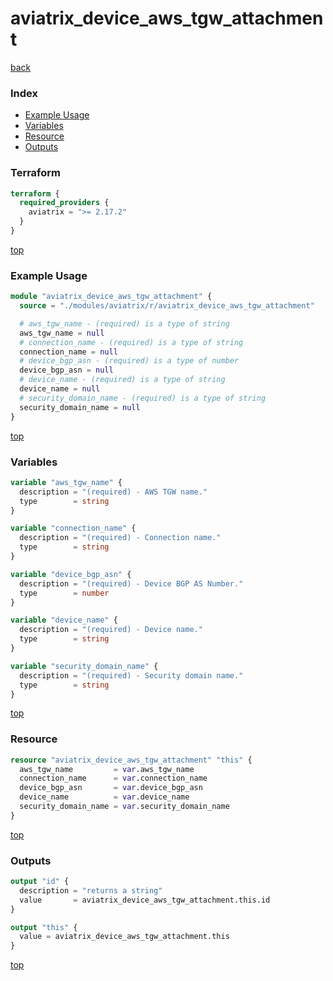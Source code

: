 # aviatrix_device_aws_tgw_attachment

[back](../aviatrix.md)

### Index

- [Example Usage](#example-usage)
- [Variables](#variables)
- [Resource](#resource)
- [Outputs](#outputs)

### Terraform

```terraform
terraform {
  required_providers {
    aviatrix = ">= 2.17.2"
  }
}
```

[top](#index)

### Example Usage

```terraform
module "aviatrix_device_aws_tgw_attachment" {
  source = "./modules/aviatrix/r/aviatrix_device_aws_tgw_attachment"

  # aws_tgw_name - (required) is a type of string
  aws_tgw_name = null
  # connection_name - (required) is a type of string
  connection_name = null
  # device_bgp_asn - (required) is a type of number
  device_bgp_asn = null
  # device_name - (required) is a type of string
  device_name = null
  # security_domain_name - (required) is a type of string
  security_domain_name = null
}
```

[top](#index)

### Variables

```terraform
variable "aws_tgw_name" {
  description = "(required) - AWS TGW name."
  type        = string
}

variable "connection_name" {
  description = "(required) - Connection name."
  type        = string
}

variable "device_bgp_asn" {
  description = "(required) - Device BGP AS Number."
  type        = number
}

variable "device_name" {
  description = "(required) - Device name."
  type        = string
}

variable "security_domain_name" {
  description = "(required) - Security domain name."
  type        = string
}
```

[top](#index)

### Resource

```terraform
resource "aviatrix_device_aws_tgw_attachment" "this" {
  aws_tgw_name         = var.aws_tgw_name
  connection_name      = var.connection_name
  device_bgp_asn       = var.device_bgp_asn
  device_name          = var.device_name
  security_domain_name = var.security_domain_name
}
```

[top](#index)

### Outputs

```terraform
output "id" {
  description = "returns a string"
  value       = aviatrix_device_aws_tgw_attachment.this.id
}

output "this" {
  value = aviatrix_device_aws_tgw_attachment.this
}
```

[top](#index)